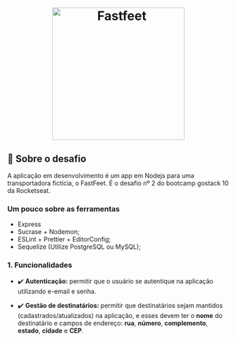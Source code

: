 <h1 align="center">
  <img alt="Fastfeet" title="Fastfeet" src="https://raw.githubusercontent.com/Rocketseat/bootcamp-gostack-desafio-02/master/.github/logo.png" width="300px" />
</h1>


## :rocket: Sobre o desafio

A aplicação em desenvolvimento é um app em Nodejs para uma transportadora fictícia, o FastFeet. É o desafio nº 2 do bootcamp gostack 10 da Rocketseat.

### **Um pouco sobre as ferramentas**

- Express
- Sucrase + Nodemon;
- ESLint + Prettier + EditorConfig;
- Sequelize (Utilize PostgreSQL ou MySQL);

### 1. **Funcionalidades**

- :heavy_check_mark: **Autenticação:** permitir que o usuário se autentique na aplicação utilizando e-email e senha.

- :heavy_check_mark: **Gestão de destinatários:** permitir que destinatários sejam mantidos (cadastrados/atualizados) na aplicação, e esses devem ter o **nome** do destinatário e campos de endereço: **rua**, **número**, **complemento**, **estado**, **cidade** e **CEP**.


